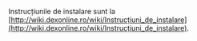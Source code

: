 Instrucțiunile de instalare sunt la [http://wiki.dexonline.ro/wiki/Instrucțiuni_de_instalare](http://wiki.dexonline.ro/wiki/Instrucțiuni_de_instalare).
